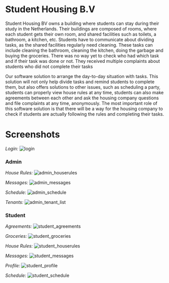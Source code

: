 # Student Housing B.V
Student Housing BV owns a building where students can stay during their study in the Netherlands. Their buildings are composed of rooms, where each student gets their own room, and shared facilities such as toilets, a bathroom, a kitchen, etc. 
Students have to communicate about dividing tasks, as the shared facilities regularly need cleaning. These tasks can include cleaning the bathroom, cleaning the kitchen, doing the garbage and buying the groceries. There was no way yet to check 
who had which task and if their task was done or not. They received multiple complaints about students who did not complete their tasks

Our software solution to arrange the day-to-day situation with tasks. This solution will not only help divide tasks and remind students to complete them, 
but also offers solutions to other issues, such as scheduling a party, students can properly view house rules at any time, students can also make agreements between each other and ask the housing company questions and file complaints at any time, anonymously.
The most important role of this software solution is that there will be a way for the housing company to check if students are actually following the rules and completing their tasks. 


# Screenshots
*Login:*
![login](https://user-images.githubusercontent.com/27498593/87733433-1ce33a00-c7d0-11ea-82f3-97117e67fec2.png)


### Admin
*House Rules:*
![admin_houserules](https://user-images.githubusercontent.com/27498593/87733426-1bb20d00-c7d0-11ea-8a15-5a434891e70d.png)

*Messages:*
![admin_messages](https://user-images.githubusercontent.com/27498593/87733427-1c4aa380-c7d0-11ea-8d01-bc216fed77c1.png)

*Schedule:*
![admin_schedule](https://user-images.githubusercontent.com/27498593/87733428-1c4aa380-c7d0-11ea-9828-437ca794d9b8.jpg)

*Tenants:*
![admin_tenant_list](https://user-images.githubusercontent.com/27498593/87733432-1c4aa380-c7d0-11ea-8e6c-d51e5adb02ef.png)


### Student
*Agreements:*
![student_agreements](https://user-images.githubusercontent.com/27498593/87733434-1ce33a00-c7d0-11ea-81bb-7ad4c19e035e.png)

*Groceries:*
![student_groceries](https://user-images.githubusercontent.com/27498593/87733435-1ce33a00-c7d0-11ea-99c8-199662de0ae9.png)

*House Rules:*
![student_houserules](https://user-images.githubusercontent.com/27498593/87733436-1d7bd080-c7d0-11ea-8179-0df9d4168ffb.jpg)

*Messages:*
![student_messages](https://user-images.githubusercontent.com/27498593/87733437-1d7bd080-c7d0-11ea-84e9-21a4c13ab4b3.png)

*Profile:*
![student_profile](https://user-images.githubusercontent.com/27498593/87733438-1d7bd080-c7d0-11ea-8b76-0c82e0eb4895.jpg)

*Schedule:*
![student_schedule](https://user-images.githubusercontent.com/27498593/87733439-1e146700-c7d0-11ea-8680-57dc57efb702.png)

